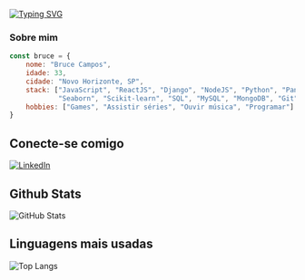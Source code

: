 

[![Typing SVG](https://readme-typing-svg.demolab.com?font=Fira+Code&pause=1000&width=435&lines=Oi%2C+meu+nome+%C3%A9+Bruce+;Bem+vindo+ao+meu+perfil+do+GitHub+%3AD)](https://git.io/typing-svg)
### Sobre mim
```javascript
const bruce = {
    nome: "Bruce Campos",
    idade: 33,
    cidade: "Novo Horizonte, SP",
    stack: ["JavaScript", "ReactJS", "Django", "NodeJS", "Python", "Pandas", "Numpy", "Matplotlib",
            "Seaborn", "Scikit-learn", "SQL", "MySQL", "MongoDB", "Git", "GitHub"],
    hobbies: ["Games", "Assistir séries", "Ouvir música", "Programar"]
}
```



## Conecte-se comigo
[![LinkedIn](https://img.shields.io/badge/LinkedIn-000?style=for-the-badge&logo=linkedin&logoColor=0E76A8)](https://www.linkedin.com/in/camposbruce/)


## Github Stats
![GitHub Stats](https://github-readme-stats.vercel.app/api?username=BruceCampos&&theme=codeSTACKr&show_icons=true)




## Linguagens mais usadas
![Top Langs](https://github-readme-stats-git-masterrstaa-rickstaa.vercel.app/api/top-langs/?username=BruceCampos&theme=codeSTACKr&show_icons=true)

